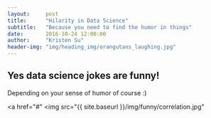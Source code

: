 ```yaml
---
layout:     post
title:      "Hilarity in Data Science"
subtitle:   "Because you need to find the humor in things"
date:       2016-10-24 12:00:00
author:     "Kristen Su"
header-img: "img/heading_img/orangutans_laughing.jpg"
---
```


<h2 class="pageTitle">Yes data science jokes are funny!</h2>

<p> Depending on your sense of humor of course :)

<a href="#"
  <img src="{{ site.baseurl }}/img/funny/correlation.jpg"</a>
